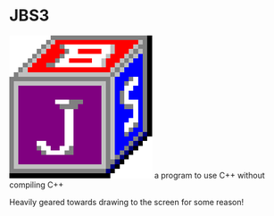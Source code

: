 # JBS3
![JBS "LOGO"](https://github.com/MagicQuest/JBS3/blob/main/jbs3.png?raw=true)
 a program to use C++ without compiling C++

 Heavily geared towards drawing to the screen for some reason!